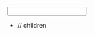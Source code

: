 <ReactFilter>

  <SearchBar query='query' />

  <FilterMenu query='query'>
    <FilterItem />
  </FilterMenu>

</ReactFilter>

<div className='react-filter'>
  <div className='react-filter-search-bar'>
    <input type='text' />
  </div>

  <ul className='react-filter-menu'>
    <li className='react-filter-item'>
      // children
    </li>
  </ul>
</div>
